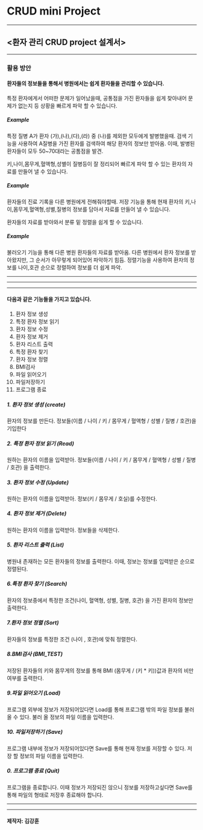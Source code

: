 # CRUD mini Project
-----

## <환자 관리 CRUD project 설계서>

-----

### 활용 방안

#### 환자들의 정보들을 통해서 병원에서는 쉽게 환자들을 관리할 수 있습니다.

특정 환자에게서 어떠한 문제가 일어났을때, 공통점을 가진 환자들을 쉽게 찾아내어 문제가 없는지 등 상황을 빠르게 파악 할 수 있습니다.
##### Example 
특정 질병 A가 환자 (가),(나),(다),(라) 중 (나)를 제외한 모두에게 발병했을때.
검색 기능을 사용하여 A질병을 가진 환자를 검색하여 해당 환자의 정보만 받아옴.
이때, 발병된 환자들이 모두 50~70대라는 공톰점을 발견.

키,나이,몸무게,혈액형,성별이 질병등이 잘 정리되어 빠르게 파악 할 수 있는 환자의 자료를 만들어 낼 수 있습니다.
##### Example
환자들의 진료 기록을 다른 병원에게 전해줘야할때.
저장 기능을 통해 현재 환자의 키,나이,몸무게,혈액형,성별,질병의 정보를 담아서 자료를 만들어 낼 수 있습니다.


환자들의 자료를 받아와서 분류 밑 정렬을 쉽게 할 수 있습니다.
##### Example
불러오기 기능을 통해 다른 병원 환자들의 자료를 받아옴.
다른 병원에서 환자 정보를 받아왔지만, 그 순서가 아무렇게 되어있어 파악하기 힘듬.
정렬기능을 사용하여 환자의 정보를 나이,호관 순으로 정렬하여 정보를 더 쉽게 파악.

-----
-----
-----

#### 다음과 같은 기능들을 가지고 있습니다.
1. 환자 정보 생성 
2. 특정 환자 정보 읽기 
3. 환자 정보 수정 
4. 환자 정보 제거 
5. 환자 리스트 출력 
6. 특정 환자 찾기 
7. 환자 정보 정렬 
8. BMI검사 
9. 파일 읽어오기 
10. 파일저장하기 
0. 프로그램 종료

##### 1. 환자 정보 생성 (create)

환자의 정보를 만든다.
  정보들(이름 / 나이 / 키 / 몸무게 / 혈액형 / 성별 / 질병 / 호관)을 기입한다

##### 2. 특정 환자 정보 읽기 (Read)

원하는 환자의 이름을 입력받아. 
  정보들(이름 / 나이 / 키 / 몸무게 / 혈액형 / 성별 / 질병 / 호관) 을 출력한다.

##### 3. 환자 정보 수정 (Update)

  원하는 환자의 이름을 입력받아. 정보(키 / 몸무게 / 호실)를 수정한다.

##### 4. 환자 정보 제거 (Delete)

  원하는 환자의 이름을 입력받아. 정보들을 삭제한다.

##### 5. 환자 리스트 출력 (List)

  병원내 존재하는 모든 환자들의 정보를 출력한다. 이때, 정보는 정보를 입력받은 순으로 정렬된다.

##### 6.특정 환자 찾기 (Search)

  환자의 정보중에서 특정한 조건(나이, 혈액형, 성별, 질병, 호관) 을 가진 환자의 정보만 출력한다.

##### 7.환자 정보 정렬 (Sort)

  환자들의 정보를 특정한 조건 (나이 , 호관)에 맞춰 정렬한다.

##### 8.BMI검사 (BMI_TEST)

  저장된 환자들의 키와 몸무게의 정보를 통해 BMI (몸무게 / (키 * 키))값과 환자의 비만 여부를 출력한다.

##### 9.파일 읽어오기 (Load)

  프로그램 외부에 정보가 저장되어있다면 Load를 통해 프로그램 밖의 파일 정보를 불러올 수 있다. 불러 올 정보의 파일 이름을 입력한다.

##### 10. 파일저장하기 (Save)

  프로그램 내부에 정보가 저장되어있다면 Save를 통해 현재 정보를 저장할 수 있다. 저장 할 정보의 파일 이름을 입력한다.

##### 0. 프로그램 종료 (Quit)
  
  프로그램을 종료합니다. 이때 정보가 저장되진 않으니 정보를 저장하고싶다면 Save를 통해 파일의 형태로 저장후 종료해야 합니다.
  
-----
-----

  
#### 제작자: 김강훈
